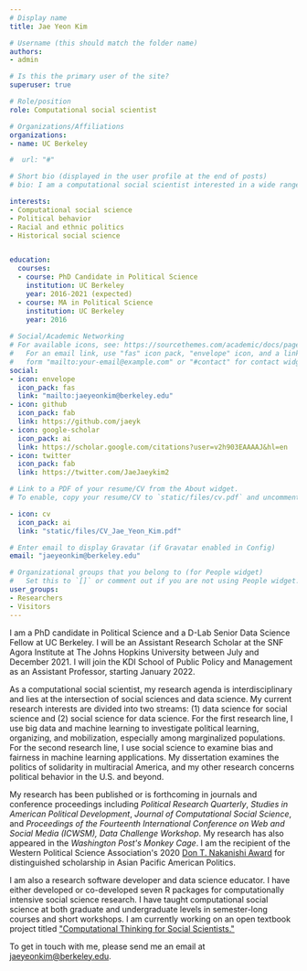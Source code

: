 ```yaml
---
# Display name
title: Jae Yeon Kim

# Username (this should match the folder name)
authors:
- admin

# Is this the primary user of the site?
superuser: true

# Role/position
role: Computational social scientist

# Organizations/Affiliations
organizations:
- name: UC Berkeley

#  url: "#"

# Short bio (displayed in the user profile at the end of posts)
# bio: I am a computational social scientist interested in a wide range of public policy problems. 

interests:
- Computational social science
- Political behavior 
- Racial and ethnic politics
- Historical social science


education:
  courses:
  - course: PhD Candidate in Political Science
    institution: UC Berkeley
    year: 2016-2021 (expected)
  - course: MA in Political Science
    institution: UC Berkeley
    year: 2016
    
# Social/Academic Networking
# For available icons, see: https://sourcethemes.com/academic/docs/page-builder/#icons
#   For an email link, use "fas" icon pack, "envelope" icon, and a link in the
#   form "mailto:your-email@example.com" or "#contact" for contact widget.
social:
- icon: envelope
  icon_pack: fas
  link: "mailto:jaeyeonkim@berkeley.edu"
- icon: github
  icon_pack: fab
  link: https://github.com/jaeyk
- icon: google-scholar
  icon_pack: ai
  link: https://scholar.google.com/citations?user=v2h903EAAAAJ&hl=en
- icon: twitter
  icon_pack: fab
  link: https://twitter.com/JaeJaeykim2

# Link to a PDF of your resume/CV from the About widget.
# To enable, copy your resume/CV to `static/files/cv.pdf` and uncomment the lines below.

- icon: cv
  icon_pack: ai
  link: "static/files/CV_Jae_Yeon_Kim.pdf"

# Enter email to display Gravatar (if Gravatar enabled in Config)
email: "jaeyeonkim@berkeley.edu"

# Organizational groups that you belong to (for People widget)
#   Set this to `[]` or comment out if you are not using People widget.
user_groups:
- Researchers
- Visitors
---
```


I am a PhD candidate in Political Science and a D-Lab Senior Data Science Fellow at UC Berkeley. I will be an Assistant Research Scholar at the SNF Agora Institute at The Johns Hopkins University between July and December 2021. I will join the KDI School of Public Policy and Management as an Assistant Professor, starting January 2022.

As a computational social scientist, my research agenda is interdisciplinary and lies at the intersection of social sciences and data science. My current research interests are divided into two streams: (1) data science for social science and (2) social science for data science. For the first research line, I use big data and machine learning to investigate political learning, organizing, and mobilization, especially among marginalized populations. For the second research line, I use social science to examine bias and fairness in machine learning applications. My dissertation examines the politics of solidarity in multiracial America, and my other research concerns political behavior in the U.S. and beyond. 

My research has been published or is forthcoming in journals and conference proceedings including *Political Research Quarterly*, *Studies in American Political Development*, *Journal of Computational Social Science*, and *Proceedings of the Fourteenth International Conference on Web and Social Media (ICWSM), Data Challenge Workshop*. My research has also appeared in the *Washington Post's Monkey Cage*. I am the recipient of the Western Political Science Association's 2020 [Don T. Nakanishi Award](https://www.wpsanet.org/award/) for distinguished scholarship in Asian Pacific American Politics. 
 
I am also a research software developer and data science educator. I have either developed or co-developed seven R packages for computationally intensive social science research. I have taught computational social science at both graduate and undergraduate levels in semester-long courses and short workshops. I am currently working on an open textbook project titled ["Computational Thinking for Social Scientists."](https://jaeyk.github.io/PS239T/)

To get in touch with me, please send me an email at jaeyeonkim@berkeley.edu. 
